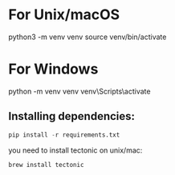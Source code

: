 # For Unix/macOS

python3 -m venv venv
source venv/bin/activate

# For Windows

python -m venv venv
venv\Scripts\activate

## Installing dependencies:

```python
pip install -r requirements.txt
```

you need to install tectonic
on unix/mac:

```sh
brew install tectonic
```
